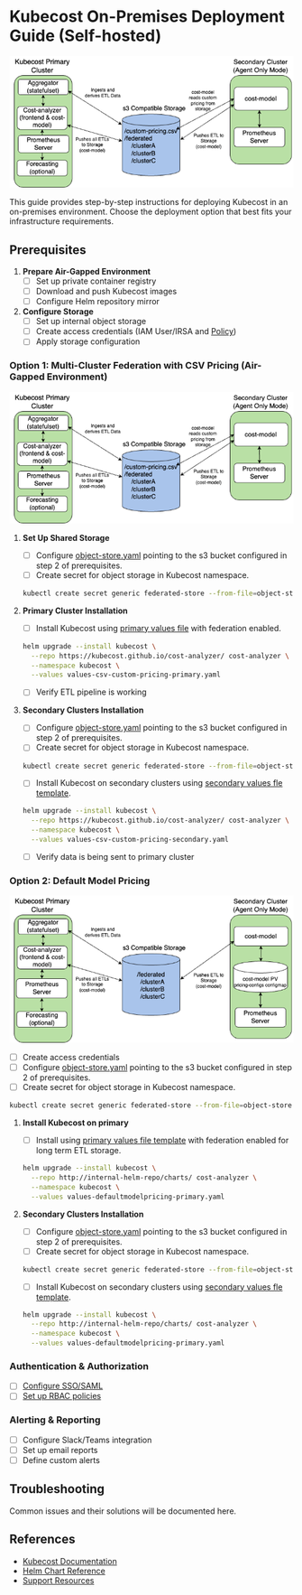 # Kubecost On-Premises Deployment Guide (Self-hosted)

![Kubecost Enterprise Architecture](/assets/onpremdiagram-option1.png)

This guide provides step-by-step instructions for deploying Kubecost in an on-premises environment. Choose the deployment option that best fits your infrastructure requirements.

## Prerequisites

1. **Prepare Air-Gapped Environment**
   - [ ] Set up private container registry
   - [ ] Download and push Kubecost images
   - [ ] Configure Helm repository mirror

2. **Configure Storage**
   - [ ] Set up internal object storage
   - [ ] Create access credentials (IAM User/IRSA and [Policy](/aws/aws-attach-roles/iam-access-cur-in-payer-account.json))
   - [ ] Apply storage configuration

### Option 1: Multi-Cluster Federation with CSV Pricing (Air-Gapped Environment)

![Multi-Cluster Federation](/assets/onpremdiagram-option1.png)

1. **Set Up Shared Storage**
   - [ ] Configure [object-store.yaml](/on-prem/object-store.yaml) pointing to the s3 bucket configured in step 2 of prerequisites. 
   - [ ] Create secret for object storage in Kubecost namespace.
   ```bash
   kubectl create secret generic federated-store --from-file=object-store.yaml -n kubecost
   ```

2. **Primary Cluster Installation**
   - [ ] Install Kubecost using [primary values file](/on-prem/values-defaultmodelpricing-primary.yaml) with federation enabled.

   ```bash
   helm upgrade --install kubecost \
     --repo https://kubecost.github.io/cost-analyzer/ cost-analyzer \
     --namespace kubecost \
     --values values-csv-custom-pricing-primary.yaml
   ```
   - [ ] Verify ETL pipeline is working

3. **Secondary Clusters Installation**
   - [ ] Configure [object-store.yaml](/on-prem/object-store.yaml) pointing to the s3 bucket configured in step 2 of prerequisites. 
   - [ ] Create secret for object storage in Kubecost namespace.
   ```bash
   kubectl create secret generic federated-store --from-file=object-store.yaml -n kubecost
   ```
   - [ ] Install Kubecost on secondary clusters using [secondary values fle template](/on-prem/values-csv-custom-pricing-secondary.yaml).

   ```bash
   helm upgrade --install kubecost \
     --repo https://kubecost.github.io/cost-analyzer/ cost-analyzer \
     --namespace kubecost \
     --values values-csv-custom-pricing-secondary.yaml
   ```
   - [ ] Verify data is being sent to primary cluster

### Option 2: Default Model Pricing

![Default Model Pricing](/assets/onpremdiagram-option3.png)
   - [ ] Create access credentials 
   - [ ] Configure [object-store.yaml](/on-prem/object-store.yaml) pointing to the s3 bucket configured in step 2 of prerequisites. 
   - [ ] Create secret for object storage in Kubecost namespace.
   ```bash
   kubectl create secret generic federated-store --from-file=object-store.yaml -n kubecost
   ```
1. **Install Kubecost on primary**
   - [ ] Install using [primary values file template](/on-prem/values-defaultmodelpricing-primary.yaml) with federation enabled for long term ETL storage. 
   ```bash
   helm upgrade --install kubecost \
     --repo http://internal-helm-repo/charts/ cost-analyzer \
     --namespace kubecost \
     --values values-defaultmodelpricing-primary.yaml
   ```

2. **Secondary Clusters Installation**
   - [ ] Configure [object-store.yaml](/on-prem/object-store.yaml) pointing to the s3 bucket configured in step 2 of prerequisites. 
   - [ ] Create secret for object storage in Kubecost namespace.
   ```bash
   kubectl create secret generic federated-store --from-file=object-store.yaml -n kubecost
   ```
   - [ ] Install Kubecost on secondary clusters using [secondary values fle template](/on-prem/values-defaultmodelpricing-primary.yaml).
   ```bash
   helm upgrade --install kubecost \
     --repo http://internal-helm-repo/charts/ cost-analyzer \
     --namespace kubecost \
     --values values-defaultmodelpricing-primary.yaml
   ```

### Authentication & Authorization
- [ ] [Configure SSO/SAML](https://docs.kubecost.com/install-and-configure/install/getting-started#sso-saml-rbac-oidc)
- [ ] [Set up RBAC policies](https://docs.kubecost.com/using-kubecost/navigating-the-kubecost-ui/teams)

### Alerting & Reporting
- [ ] Configure Slack/Teams integration
- [ ] Set up email reports
- [ ] Define custom alerts

## Troubleshooting

Common issues and their solutions will be documented here.

## References

- [Kubecost Documentation](https://docs.kubecost.com/)
- [Helm Chart Reference](https://github.com/kubecost/cost-analyzer-helm-chart)
- [Support Resources](https://support.kubecost.com/) 